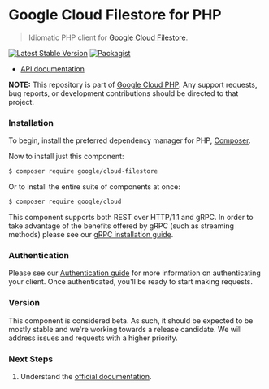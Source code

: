 # Google Cloud Filestore for PHP

> Idiomatic PHP client for [Google Cloud Filestore](https://cloud.google.com/filestore).

[![Latest Stable Version](https://poser.pugx.org/google/cloud-filestore/v/stable)](https://packagist.org/packages/google/cloud-filestore) [![Packagist](https://img.shields.io/packagist/dm/google/cloud-filestore.svg)](https://packagist.org/packages/google/cloud-filestore)

* [API documentation](http://googleapis.github.io/google-cloud-php/#/docs/cloud-filestore/latest/filestore/readme)

**NOTE:** This repository is part of [Google Cloud PHP](https://github.com/googleapis/google-cloud-php). Any
support requests, bug reports, or development contributions should be directed to
that project.

### Installation

To begin, install the preferred dependency manager for PHP, [Composer](https://getcomposer.org/).

Now to install just this component:

```sh
$ composer require google/cloud-filestore
```

Or to install the entire suite of components at once:

```sh
$ composer require google/cloud
```

This component supports both REST over HTTP/1.1 and gRPC. In order to take advantage of the benefits offered by gRPC (such as streaming methods)
please see our [gRPC installation guide](https://cloud.google.com/php/grpc).

### Authentication

Please see our [Authentication guide](https://github.com/googleapis/google-cloud-php/blob/main/AUTHENTICATION.md) for more information
on authenticating your client. Once authenticated, you'll be ready to start making requests.

### Version

This component is considered beta. As such, it should be expected to be mostly
stable and we're working towards a release candidate. We will address issues
and requests with a higher priority.

### Next Steps

1. Understand the [official documentation](https://cloud.google.com/filestore/docs).
